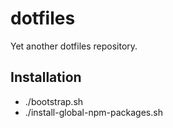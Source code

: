 # dotfiles #

Yet another dotfiles repository.

## Installation ##

- ./bootstrap.sh
- ./install-global-npm-packages.sh
